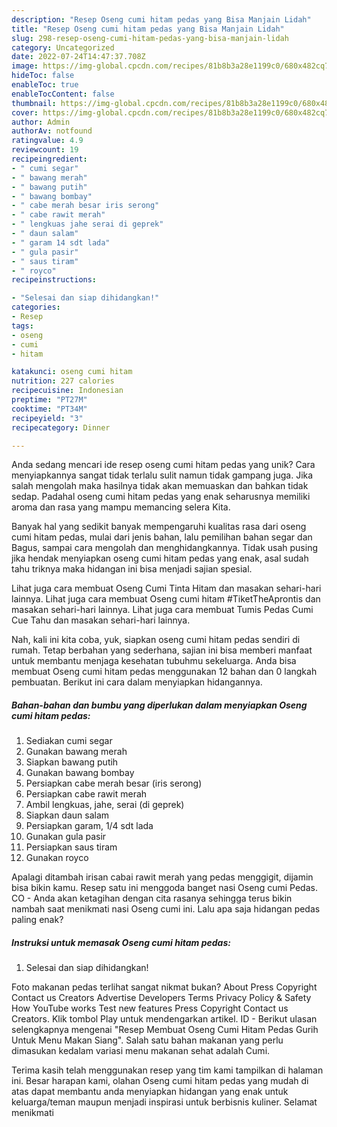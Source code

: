 ```yaml
---
description: "Resep Oseng cumi hitam pedas yang Bisa Manjain Lidah"
title: "Resep Oseng cumi hitam pedas yang Bisa Manjain Lidah"
slug: 298-resep-oseng-cumi-hitam-pedas-yang-bisa-manjain-lidah
category: Uncategorized
date: 2022-07-24T14:47:37.708Z
image: https://img-global.cpcdn.com/recipes/81b8b3a28e1199c0/680x482cq70/oseng-cumi-hitam-pedas-foto-resep-utama.jpg
hideToc: false
enableToc: true
enableTocContent: false
thumbnail: https://img-global.cpcdn.com/recipes/81b8b3a28e1199c0/680x482cq70/oseng-cumi-hitam-pedas-foto-resep-utama.jpg
cover: https://img-global.cpcdn.com/recipes/81b8b3a28e1199c0/680x482cq70/oseng-cumi-hitam-pedas-foto-resep-utama.jpg
author: Admin
authorAv: notfound
ratingvalue: 4.9
reviewcount: 19
recipeingredient:
- " cumi segar"
- " bawang merah"
- " bawang putih"
- " bawang bombay"
- " cabe merah besar iris serong"
- " cabe rawit merah"
- " lengkuas jahe serai di geprek"
- " daun salam"
- " garam 14 sdt lada"
- " gula pasir"
- " saus tiram"
- " royco"
recipeinstructions:

- "Selesai dan siap dihidangkan!"
categories:
- Resep
tags:
- oseng
- cumi
- hitam

katakunci: oseng cumi hitam 
nutrition: 227 calories
recipecuisine: Indonesian
preptime: "PT27M"
cooktime: "PT34M"
recipeyield: "3"
recipecategory: Dinner

---
```





Anda sedang mencari ide resep oseng cumi hitam pedas yang unik? Cara menyiapkannya sangat tidak terlalu sulit namun tidak gampang juga. Jika salah mengolah maka hasilnya tidak akan memuaskan dan bahkan tidak sedap. Padahal oseng cumi hitam pedas yang enak seharusnya memiliki aroma dan rasa yang mampu memancing selera Kita.





Banyak hal yang sedikit banyak mempengaruhi kualitas rasa dari oseng cumi hitam pedas, mulai dari jenis bahan, lalu pemilihan bahan segar dan Bagus, sampai cara mengolah dan menghidangkannya. Tidak usah pusing jika hendak menyiapkan oseng cumi hitam pedas yang enak,      asal sudah tahu triknya maka hidangan ini bisa menjadi sajian spesial.














Lihat juga cara membuat Oseng Cumi Tinta Hitam dan masakan sehari-hari lainnya. Lihat juga cara membuat Oseng cumi hitam #TiketTheAprontis dan masakan sehari-hari lainnya. Lihat juga cara membuat Tumis Pedas Cumi Cue Tahu dan masakan sehari-hari lainnya.






Nah, kali ini kita coba, yuk, siapkan oseng cumi hitam pedas sendiri di rumah. Tetap berbahan yang sederhana, sajian ini bisa memberi manfaat untuk membantu menjaga kesehatan tubuhmu sekeluarga. Anda bisa membuat Oseng cumi hitam pedas menggunakan 12 bahan dan 0 langkah pembuatan. Berikut ini cara dalam menyiapkan hidangannya.

<!--inarticleads1-->

##### Bahan-bahan dan bumbu yang diperlukan dalam menyiapkan Oseng cumi hitam pedas:

1. Sediakan  cumi segar
1. Gunakan  bawang merah
1. Siapkan  bawang putih
1. Gunakan  bawang bombay
1. Persiapkan  cabe merah besar (iris serong)
1. Persiapkan  cabe rawit merah
1. Ambil  lengkuas, jahe, serai (di geprek)
1. Siapkan  daun salam
1. Persiapkan  garam, 1/4 sdt lada
1. Gunakan  gula pasir
1. Persiapkan  saus tiram
1. Gunakan  royco


Apalagi ditambah irisan cabai rawit merah yang pedas menggigit, dijamin bisa bikin kamu. Resep satu ini menggoda banget nasi Oseng cumi Pedas⁣. CO - Anda akan ketagihan dengan cita rasanya sehingga terus bikin nambah saat menikmati nasi Oseng cumi ini. Lalu apa saja hidangan pedas paling enak? 

<!--inarticleads2-->

##### Instruksi untuk memasak Oseng cumi hitam pedas:


1. Selesai dan siap dihidangkan!

Foto makanan pedas terlihat sangat nikmat bukan? About Press Copyright Contact us Creators Advertise Developers Terms Privacy Policy &amp; Safety How YouTube works Test new features Press Copyright Contact us Creators. Klik tombol Play untuk mendengarkan artikel. ID - Berikut ulasan selengkapnya mengenai &#34;Resep Membuat Oseng Cumi Hitam Pedas Gurih Untuk Menu Makan Siang&#34;. Salah satu bahan makanan yang perlu dimasukan kedalam variasi menu makanan sehat adalah Cumi. 

Terima kasih telah menggunakan resep yang tim kami tampilkan di halaman ini. Besar harapan kami, olahan Oseng cumi hitam pedas yang mudah di atas dapat membantu anda menyiapkan hidangan yang enak untuk keluarga/teman maupun menjadi inspirasi untuk berbisnis kuliner. Selamat menikmati
